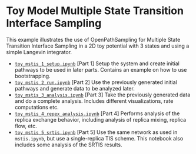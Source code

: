 # Toy Model Multiple State Transition Interface Sampling

This example illustrates the use of OpenPathSampling for Multiple State
Transition Interface Sampling in a 2D toy potential with 3 states and using
a simple Langevin integrator.

- [`toy_mstis_1_setup.ipynb`](http://github.com/openpathsampling/openpathsampling/blob/master/examples/toy_model_mstis/toy_mstis_1_setup.ipynb)
    [Part 1] Setup the system and create initial pathways to be used in
    later parts. Contains an example on how to use bootstrapping.
- [`toy_mstis_2_run.ipynb`](http://github.com/openpathsampling/openpathsampling/blob/master/examples/toy_model_mstis/.ipynb)
    [Part 2] Use the previously generated initial pathways and generate
    data to be analyzed later.
- [`toy_mstis_3_analysis.ipynb`](http://github.com/openpathsampling/openpathsampling/blob/master/examples/toy_model_mstis/toy_mstis_3_analysis.ipynb)
    [Part 3] Take the previously generated data and do a complete analysis.
    Includes different visualizations, rate computations etc.
- [`toy_mstis_4_repex_analysis.ipynb`](http://github.com/openpathsampling/openpathsampling/blob/master/examples/toy_model_mstis/toy_mstis_4_repex_analysis.ipynb)
    [Part 4] Performs analysis of the replica exchange behavior, including
    analysis of replica mixing, replica flow, etc.
- [`toy_mstis_5_srtis.ipynb`](http://github.com/choderalab/openpathsampling/blob/master/examples/toy_model_mstis/toy_mstis_5_srtis.ipynb)
    [Part 5] Use the same network as used in `mstis.ipynb`, but use a
    single-replica TIS scheme. This notebook also includes some analysis of
    the SRTIS results.
